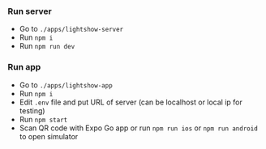 ### Run server
- Go to `./apps/lightshow-server`
- Run `npm i`
- Run `npm run dev`

### Run app
- Go to `./apps/lightshow-app`
- Run `npm i`
- Edit `.env` file and put URL of server (can be localhost or local ip for testing)
- Run `npm start`
- Scan QR code with Expo Go app or run `npm run ios` or `npm run android` to open simulator